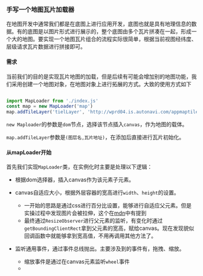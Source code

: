 ### 手写一个地图瓦片加载器

在地图开发中通常我们都是在底图上进行应用开发，底图也就是具有地理信息的数据。有的底图是以图片形式进行展示的，整个底图由多个瓦片拼凑在一起，形成一个大的地图。要实现一个地图瓦片组合的流程实际很简单，根据当前视图经纬度、层级请求瓦片数据进行拼接即可。

#### 需求

当前我们的目的是实现瓦片地图的加载，但是后续有可能会增加别的地图功能，我们采用创建一个地图对象，在地图对象上进行拓展的方式。大致的使用方式如下

```javascript

import MapLoader from './index.js'
const map = new MapLoader('map')
map.addTileLayer('tielLayer', 'http://wprd04.is.autonavi.com/appmaptile?lang=zh_cn&size=1&style=7&x={x}&y={y}&z={z}')
```

`new Maploader`的参数是`dom`节点，选择该节点插入`canvas`，作为地图的载体。

`map.addTileLayer`参数是`(图层名,瓦片地址)`，在添加后直接进行瓦片初始化。

#### 从mapLoader开始

首先我们实现`MapLoader`类，在实例化时主要是处理以下逻辑：

- 根据dom选择器，插入canvas作为该元素子元素。
- canvas自适应大小，根据外层容器的宽高进行`width`、`height`的设置。
  - 一开始的思路是通过css进行百分比设置，能够进行自适应父元素。但是实操过程中发现图片会被拉伸，这个在[mdn](https://developer.mozilla.org/zh-CN/docs/Web/API/Canvas_API/Tutorial/Basic_usage)中有提到
  - 最终通过`ResizeObserver`进行父元素的监听，有变化时通过`getBoundingClientRect`拿到父元素的宽高，赋给canvas。现在发现貌似回调函数中就能够拿到宽高值，不用再调用其他方法了。

- 监听通用事件，通过事件总线抛出。主要涉及到的事件有，拖拽、缩放。
  - 缩放事件是通过在canvas元素监听`wheel`事件
  - 










